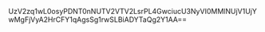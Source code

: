 <mxfile host="app.diagrams.net" modified="2022-09-14T04:23:38.250Z" agent="5.0 (Macintosh; Intel Mac OS X 10_15_6) AppleWebKit/605.1.15 (KHTML, like Gecko) Version/15.6.1 Safari/605.1.15" version="20.3.0" etag="0b9AjlcwQoCnnabiOEUW" type="github"><diagram id="KqkGs9xp5qC9XKfmGHsz">UzV2zq1wL0osyPDNT0nNUTV2VTV2LsrPL4GwciucU3NyVI0MMlNUjV1UjYwMgFjVyA2HrCFY1qAgsSg1rwSLBiADYTaQg2Y1AA==</diagram></mxfile>